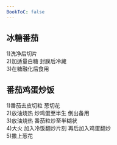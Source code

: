 ```yaml
---
BookToC: false
---
```


## 冰糖番茄

1)洗净后切片  
2)加适量白糖 封膜后冷藏  
3)在糖融化后食用

## 番茄鸡蛋炒饭

1)番茄去皮切粒 葱切花  
2)放油烧热 炒鸡蛋至半生 倒出备用  
3)放油烧热 番茄粒炒至半糊状  
4)大火 加入冷饭翻炒片刻 再后加入鸡蛋翻炒  
5)撒上葱花